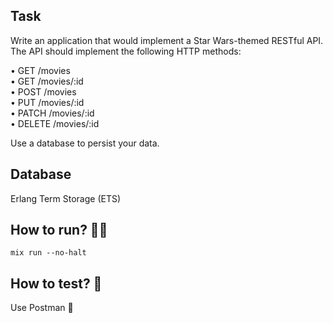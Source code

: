 ## Task
Write an application that would implement a Star Wars-themed RESTful API. The API should implement the following HTTP methods: <br /> 

• GET /movies <br />
• GET /movies/:id <br />
• POST /movies <br />
• PUT /movies/:id <br />
• PATCH /movies/:id <br />
• DELETE /movies/:id <br />

Use a database to persist your data.

## Database
Erlang Term Storage (ETS)

## How to run? 🏃‍♀️
```
mix run --no-halt
```

## How to test? 🧪
Use Postman 🚀